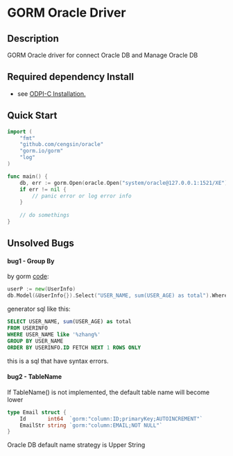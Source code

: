 # GORM Oracle Driver

## Description

GORM Oracle driver for connect Oracle DB and Manage Oracle DB

## Required dependency Install

- see [ODPI-C Installation.](https://oracle.github.io/odpi/doc/installation.html)

## Quick Start

```go
import (
	"fmt"
	"github.com/cengsin/oracle"
	"gorm.io/gorm"
	"log"
)

func main() {
    db, err := gorm.Open(oracle.Open("system/oracle@127.0.0.1:1521/XE"), &gorm.Config{})
    if err != nil {
        // panic error or log error info
    } 
    
    // do somethings
}
```

## Unsolved Bugs

#### bug1 - Group By

by gorm [code](https://gorm.io/zh_CN/docs/query.html#Group-amp-Having): 

```go
userP := new(UserInfo)
db.Model(&UserInfo{}).Select("USER_NAME, sum(USER_AGE) as total").Where("USER_NAME like ?", "%zhang%").Group("USER_NAME").First(userP)
```

generator sql like this:

```sql
SELECT USER_NAME, sum(USER_AGE) as total
FROM USERINFO
WHERE USER_NAME like '%zhang%'
GROUP BY USER_NAME
ORDER BY USERINFO.ID FETCH NEXT 1 ROWS ONLY
```

this is a sql that have syntax errors. 

#### bug2 - TableName

If TableName() is not implemented, the default table name will become lower

```go
type Email struct {
	Id       int64  `gorm:"column:ID;primaryKey;AUTOINCREMENT"`
	EmailStr string `gorm:"column:EMAIL;NOT NULL"`
}
```

Oracle DB default name strategy is Upper String


